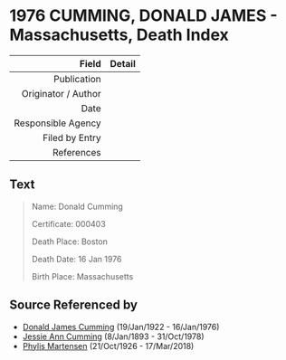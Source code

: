 ﻿---
layout: page
permalink: /sources/s32789084
---

# 1976 CUMMING, DONALD JAMES - Massachusetts, Death Index

Field | Detail
---:|:---
Publication | 
Originator / Author | 
Date | 
Responsible Agency | 
Filed by Entry | 
References | 

## Text

> Name: Donald Cumming
>
> Certificate: 000403
>
> Death Place: Boston
>
> Death Date: 16 Jan 1976
>
> Birth Place: Massachusetts
>

## Source Referenced by

* [Donald James Cumming](../people/@42110198@-donald-james-cumming-b1922-1-19-d1976-1-16.md) (19/Jan/1922 - 16/Jan/1976)
* [Jessie Ann Cumming](../people/@66222886@-jessie-ann-cumming-b1893-1-8-d1978-10-31.md) (8/Jan/1893 - 31/Oct/1978)
* [Phylis Martensen](../people/@56344636@-phylis-martensen-b1926-10-21-d2018-3-17.md) (21/Oct/1926 - 17/Mar/2018)
